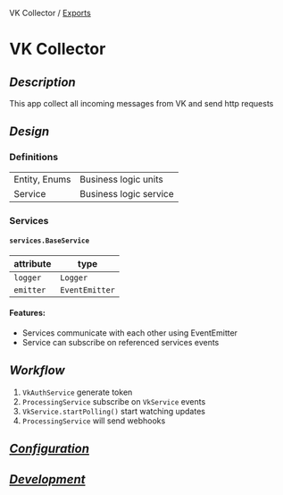 VK Collector / [Exports](modules.md)

# VK Collector

## _Description_
This app collect all incoming messages from VK and send http requests

## _Design_
### Definitions
|               |                        |
| ------------- | ---------------------- |
| Entity, Enums | Business logic units   |
| Service       | Business logic service |

### Services
#### `services.BaseService`
| attribute | type           |
| --------- | -------------- |
| `logger`  | `Logger`       |
| `emitter` | `EventEmitter` |

#### Features:
- Services communicate with each other using EventEmitter
- Service can subscribe on referenced services events

## _Workflow_
1. `VkAuthService` generate token
2. `ProcessingService` subscribe on `VkService` events
3. `VkService.startPolling()` start watching updates
4. `ProcessingService` will send webhooks

## [_Configuration_](../pages/Configuration.md)

## [_Development_](../pages/Development.md)
